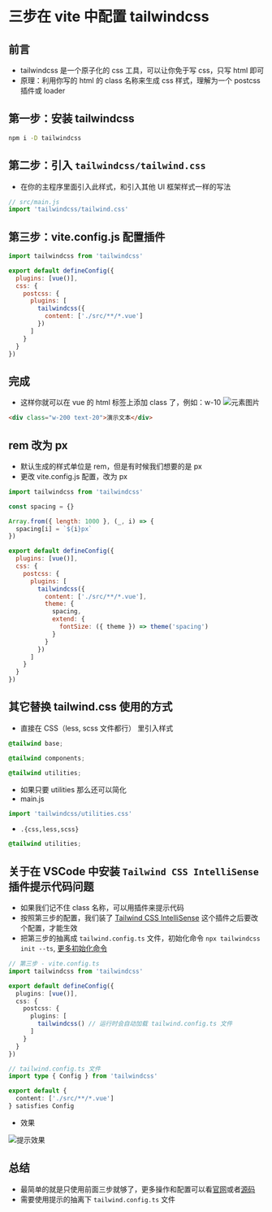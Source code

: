 # 三步在 vite 中配置 tailwindcss

## 前言

- tailwindcss 是一个原子化的 css 工具，可以让你免于写 css，只写 html 即可
- 原理：利用你写的 html 的 class 名称来生成 css 样式，理解为一个 postcss 插件或 loader

## 第一步：安装 tailwindcss

```sh
npm i -D tailwindcss
```

## 第二步：引入 `tailwindcss/tailwind.css`

- 在你的主程序里面引入此样式，和引入其他 UI 框架样式一样的写法

```js
// src/main.js
import 'tailwindcss/tailwind.css'
```

## 第三步：vite.config.js 配置插件

```js
import tailwindcss from 'tailwindcss'

export default defineConfig({
  plugins: [vue()],
  css: {
    postcss: {
      plugins: [
        tailwindcss({
          content: ['./src/**/*.vue']
        })
      ]
    }
  }
})
```

## 完成

- 这样你就可以在 vue 的 html 标签上添加 class 了，例如：w-10
  ![元素图片](https://img-blog.csdnimg.cn/direct/4e4ad47c94a9431594abd75dbbea5c9e.png)

```html
<div class="w-200 text-20">演示文本</div>
```

## rem 改为 px

- 默认生成的样式单位是 rem，但是有时候我们想要的是 px
- 更改 vite.config.js 配置，改为 px

```js
import tailwindcss from 'tailwindcss'

const spacing = {}

Array.from({ length: 1000 }, (_, i) => {
  spacing[i] = `${i}px`
})

export default defineConfig({
  plugins: [vue()],
  css: {
    postcss: {
      plugins: [
        tailwindcss({
          content: ['./src/**/*.vue'],
          theme: {
            spacing,
            extend: {
              fontSize: ({ theme }) => theme('spacing')
            }
          }
        })
      ]
    }
  }
})
```

## 其它替换 tailwind.css 使用的方式

- 直接在 CSS（less, scss 文件都行） 里引入样式

```css
@tailwind base;

@tailwind components;

@tailwind utilities;
```

- 如果只要 utilities 那么还可以简化
- main.js

```js
import 'tailwindcss/utilities.css'
```

- `.{css,less,scss}`

```css
@tailwind utilities;
```

## 关于在 VSCode 中安装 `Tailwind CSS IntelliSense` 插件提示代码问题

- 如果我们记不住 class 名称，可以用插件来提示代码
- 按照第三步的配置，我们装了 [Tailwind CSS IntelliSense](https://marketplace.visualstudio.com/items?itemName=bradlc.vscode-tailwindcss) 这个插件之后要改个配置，才能生效
- 把第三步的抽离成 `tailwind.config.ts` 文件，初始化命令 `npx tailwindcss init --ts`, [更多初始化命令](https://tailwindcss.com/docs/configuration#creating-your-configuration-file)

```ts
// 第三步 - vite.config.ts
import tailwindcss from 'tailwindcss'

export default defineConfig({
  plugins: [vue()],
  css: {
    postcss: {
      plugins: [
        tailwindcss() // 运行时会自动加载 tailwind.config.ts 文件
      ]
    }
  }
})
```

```ts
// tailwind.config.ts 文件
import type { Config } from 'tailwindcss'

export default {
  content: ['./src/**/*.vue']
} satisfies Config
```

- 效果

![提示效果](https://i-blog.csdnimg.cn/direct/7eb5deda22914c00a5454e30d2f5b796.png)

## 总结

- 最简单的就是只使用前面三步就够了，更多操作和配置可以看[官网](https://tailwindcss.com/)或者[源码](https://github.com/tailwindlabs/tailwindcss)
- 需要使用提示的抽离下 `tailwind.config.ts` 文件
